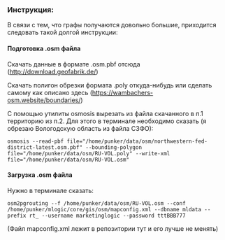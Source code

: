 ### Инструкция:

В связи с тем, что графы получаются довольно большие, приходится следовать такой долгой инструкции:

#### Подготовка .osm файла

Скачать данные в формате  .osm.pbf отсюда (http://download.geofabrik.de/)

Скачать полигон обрезки формата .poly откуда-нибудь или сделать самому как описано здесь (https://wambachers-osm.website/boundaries/)

С помощью утилиты osmosis вырезать из файла скачанного в п.1 территорию из п.2. Для этого в терминале необходимо сказать (я обрезаю Вологодскую область из файла СЗФО): 
```
osmosis --read-pbf file="/home/punker/data/osm/northwestern-fed-district-latest.osm.pbf" --bounding-polygon file="/home/punker/data/osm/RU-VOL.poly" --write-xml file="/home/punker/data/osm/RU-VOL.osm"
```
#### Загрузка .osm файла

Нужно в терминале сказать: 
```
osm2pgrouting --f /home/punker/data/osm/RU-VOL.osm --conf /home/punker/mlogic/core/gis/osm/mapconfig.xml --dbname mldata --prefix rt_ --username marketinglogic --password tttBBB777
```
(Файл mapconfig.xml лежит в репозитории тут и его лучше не менять)
